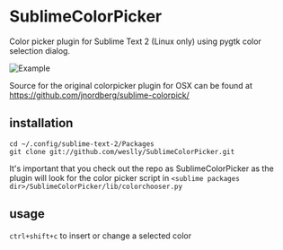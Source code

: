 # SublimeColorPicker

Color picker plugin for Sublime Text 2 (Linux only) using pygtk color selection dialog. 

![Example](http://i.minus.com/ihwLvn8m29GxZ.png "Example")

Source for the original colorpicker plugin for OSX can be found at https://github.com/jnordberg/sublime-colorpick/

## installation

    cd ~/.config/sublime-text-2/Packages
    git clone git://github.com/weslly/SublimeColorPicker.git

It's important that you check out the repo as SublimeColorPicker as the plugin will look for the color picker script in  `<sublime packages dir>/SublimeColorPicker/lib/colorchooser.py`

## usage

`ctrl+shift+c` to insert or change a selected color